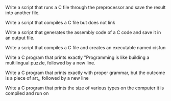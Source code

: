 Write a script that runs a C file through the preprocessor and save the result into another file.

Write a script that compiles a C file but does not link

Write a script that generates the assembly code of a C code and save it in an output file.

Write a script that compiles a C file and creates an executable named cisfun

Write a C program that prints exactly "Programming is like building a multilingual puzzle, followed by a new line.

Write a C program that prints exactly with proper grammar, but the outcome is a piece of art,, followed by a new line

Write a C program that prints the size of various types on the computer it is compiled and run on
